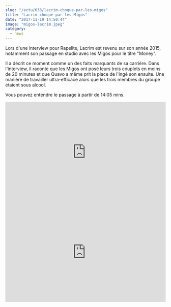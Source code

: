```yaml
--- 
slug: "/actu/633/lacrim-choque-par-les-migos"
title: "Lacrim choqué par les Migos"
date: "2017-11-19 14:50:44"
image: "migos-lacrim.jpeg"
category:
  - news
---
```

<p>Lors d'une interview pour Rapelite, Lacrim est revenu sur son année 2015, notamment son passage en studio avec les Migos pour le titre "Money".</p>

<p>Il a décrit ce moment comme un des faits marquants de sa carrière. Dans l'interview, il raconte que les Migos ont posé leurs trois couplets en moins de 20 minutes et que Quavo a même prit la place de l'ingé son ensuite. Une manière de travailler ultra-efficace alors que les trois membres du groupe étaient sous alcool.</p>

<p>Vous pouvez entendre le passage à partir de 14:05 mins.</p>

<iframe width="100%" height="315" src="https://www.youtube.com/embed/TBx2sFXKDF4" frameborder="0" allowfullscreen></iframe>
<iframe width="100%" height="315" src="https://www.youtube.com/embed/h0Uy4FheQHw" frameborder="0" allowfullscreen></iframe>